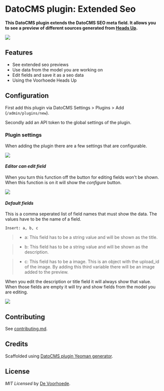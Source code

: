 # DatoCMS plugin: Extended Seo

**This DatoCMS plugin extends the DatoCMS SEO meta field. It allows you to see a preview of different sources generated from [Heads Up](https://github.com/voorhoede/heads-up).**

![](https://github.com/voorhoede/datocms-plugin-extended-seo/raw/master/docs/plugin.png)

## Features

* See extended seo previews
* Use data from the model you are working on
* Edit fields and save it as a seo data
* Using the Voorhoede Heads Up

## Configuration

First add this plugin via DatoCMS Settings > Plugins > Add (`/admin/plugins/new`).

Secondly add an API token to the global settings of the plugin.

### Plugin settings

When adding the plugin there are a few settings that are configurable.

![](https://github.com/voorhoede/datocms-plugin-extended-seo/raw/master/docs/plugin-settings.png)

#### *Editor can edit field*
When you turn this function off the button for editing fields won't be shown. When this function is on it will show the *configure* button.

![](https://github.com/voorhoede/datocms-plugin-extended-seo/raw/master/docs/plugin-configure.png)

#### *Default fields*
This is a comma seperated list of field names that must show the data. The values have to be the name of a field.

```Insert: a, b, c```
>* a: This field has to be a string value and will be shown as the title.

>* b: This field has to be a string value and will be shown as the description.

>* c: This field has to be a image. This is an object with the upload_id of the image. By adding this third variable there will be an image added to the preview.

When you edit the description or title field it will always show that value. When those fields are empty it will try and show fields from the model you are editing.

![](https://github.com/voorhoede/datocms-plugin-extended-seo/raw/master/docs/plugin-over-rule.png)

## Contributing

See [contributing.md](https://github.com/voorhoede/datocms-plugin-json-table/blob/master/contributing.md).

## Credits

Scaffolded using [DatoCMS plugin Yeoman generator](https://github.com/datocms/generator-datocms-plugin).

## License

*MIT Licensed* by [De Voorhoede](https://www.voorhoede.nl).
